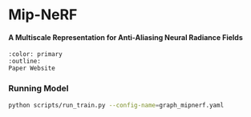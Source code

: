 # Mip-NeRF
<h4>A Multiscale Representation for Anti-Aliasing Neural Radiance Fields</h4>

```{button-link} https://jonbarron.info/mipnerf/
:color: primary
:outline:
Paper Website
```

### Running Model

```bash
python scripts/run_train.py --config-name=graph_mipnerf.yaml
```
